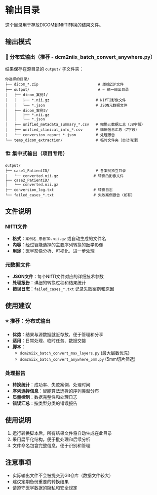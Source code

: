 # 输出目录

这个目录用于存放DICOM到NIfTI转换的结果文件。

## 输出模式

### 🎯 分布式输出（推荐 - dcm2niix_batch_convert_anywhere.py）
结果保存在源目录的 `output/` 子文件夹：
```
你选择的目录/
├── dicom_*.zip                           # 原始ZIP文件
├── output/                               # ← 统一输出目录
│   ├── dicom_案例1/
│   │   ├── *.nii.gz                     # NIfTI影像文件
│   │   └── *.json                       # JSON元数据文件
│   ├── dicom_案例2/
│   │   ├── *.nii.gz
│   │   └── *.json
│   ├── unified_metadata_summary_*.csv   # 完整元数据汇总（38字段）
│   ├── unified_clinical_info_*.csv      # 临床信息汇总（7字段）
│   └── conversion_report_*.json         # 处理报告
└── temp_dicom_extraction/               # 临时文件夹（自动清理）
```

### 🏗️ 集中式输出（项目专用）
```
output/
├── case1_PatientID/                     # 各案例独立目录
│   └── converted.nii.gz                # 转换的影像文件
├── case2_PatientID/
│   └── converted.nii.gz
├── conversion_log.txt                  # 转换日志
└── failed_cases_*.txt                  # 失败案例报告（如有）
```

## 文件说明

### NIfTI文件
- **格式**：`案例名_患者ID.nii.gz` 或自动生成的文件名
- **内容**：经过智能选择的主要序列转换的医学影像
- **用途**：医学影像分析、可视化、进一步处理

### 元数据文件
- **JSON文件**：每个NIfTI文件对应的详细技术参数
- **处理报告**：详细的转换过程和结果统计
- **错误日志**：`failed_cases_*.txt` 记录失败案例和原因

## 使用建议

### ⭐ 推荐：分布式输出
- **优势**：结果与源数据就近存放，便于管理和分享
- **适用**：日常处理、临时任务、数据交接
- **脚本**：
  - `dcm2niix_batch_convert_max_layers.py` (最大层数优先)
  - `dcm2niix_batch_convert_anywhere_5mm.py` (5mm切片筛选)

### 处理报告
- **转换统计**：成功率、失败案例、处理时间
- **序列选择信息**：智能算法选择的序列类型分布
- **质量控制**：数据完整性和处理日志
- **错误汇总**：按类型分类的错误报告

## 使用说明

1. 运行转换脚本后，所有结果文件将自动生成在此目录
2. 采用扁平化结构，便于批处理和后续分析
3. 文件命名包含完整信息，便于识别和管理

## 注意事项

- 实际输出文件不会被提交到Git仓库（数据文件较大）
- 建议定期备份重要的转换结果
- 请遵守医学数据的隐私和安全规定